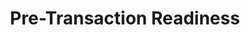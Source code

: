 ---
layout: sub-service
order: 1
title: "Pre-Transaction Readiness"
parent: "Mergers and Acquisitions"
description: "SLKone's Pre-Transaction Readiness services ensure that your organization is well-prepared for mergers and acquisitions, providing comprehensive due diligence, strategic alignment, and value creation planning."
intro: "Prepare for successful mergers and acquisitions with SLKone's comprehensive due diligence and strategic alignment services."
approach: "We conduct thorough assessments and strategic planning to prepare your organization for successful transactions. Our approach includes detailed due diligence, synergy identification, and risk assessment to ensure that every aspect of the transaction is meticulously planned and executed."
focus_areas:
  - title: "Due Diligence Support"
    content: "Provide comprehensive financial, operational, and strategic due diligence to identify potential risks and opportunities."
  - title: "Synergy Identification and Validation"
    content: "Identify and validate potential synergies to ensure realistic integration targets and value creation."
  - title: "Integration Planning"
    content: "Develop detailed integration plans that address all key aspects of the merger or acquisition."
  - title: "Risk Assessment and Mitigation"
    content: "Identify potential risks and develop strategies to mitigate them throughout the transaction process."
  - title: "Cultural Compatibility Analysis"
    content: "Assess cultural fit and develop strategies to address potential cultural clashes."
why_choose:
  - "Thorough Preparation: Comprehensive assessments to ensure transaction readiness."
  - "Strategic Planning: Tailored integration and synergy plans."
  - "Risk Mitigation: Proactive identification and management of potential risks."
  - "Expertise in M&A: Experienced consultants specialized in pre-transaction processes."
cta: "Contact us to learn how our Pre-Transaction Readiness services can prepare your organization for successful mergers and acquisitions."
icon: "fa-check-double"
color: "forest"
image: "/assets/images/backgrounds/pre-transaction-readiness.webp"
permalink: /services/mergers-and-acquisitions/pre-transaction-readiness
redirect: "/services/mergers-and-acquisitions/pre-transaction-readiness"
---